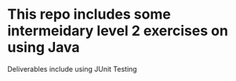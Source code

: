 # This repo includes some intermeidary level 2 exercises on using Java

Deliverables include using JUnit Testing